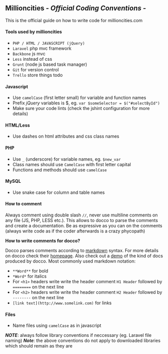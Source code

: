 ## Millioncities *- Official Coding Conventions -*

This is the official guide on how to write code for millioncities.com

#### Tools used by millioncities
* `PHP / HTML / JAVASCRIPT (jQuery)`
* `Laravel` php mvc framework
* `Backbone` js mvc
* `Less` instead of css
* `Grunt` (node js based task manager)
* `Git` for version control
* `Trello` store things todo

#### Javascript
* Use `camelCase` (first letter small) for variable and function names
* Prefix *jQuery* variables is $, eg. `var $someSelector = $("#selectById")`
* Make sure your code lints (check the jshint configuration for more details)

#### HTML/Less
* Use dashes on html attributes and css class names 

#### PHP
* Use `_` (underscore) for variable names, eg. `$new_var`
* Class names should use `CamelCase` with first letter capital
* Functions and methods should use `camelCase`

#### MySQL
* Use snake case for column and table names

#### How to comment
Always comment using double slash `//`, never use multiline comments on any file (JS, PHP, LESS etc.).
This allows to docco to parse the comments and create a documentation.
Be as expressive as you can on the comments (always write code as if the coder afterwards is a crazy phycopath)

**How to write comments for docco?**

Docco parses comments according to [markdown](http://daringfireball.net/projects/markdown/syntax) syntax.
For more details on docco check their [homepage](http://jashkenas.github.io/docco/).
Also check out a [demo](http://underscorejs.org/docs/underscore.html) of the kind of docs produced by docco.
Most commonly used markdown notation:
* `**Word**` for bold
* `*Word*` for italics
* For `<h1>` headers write write the header comment `H1 Header` followed by `========` on the next line
* For `<h2>` headers write write the header comment `H2 Header` followed by `--------` on the next line
* `[link text](http://www.somelink.com)` for links

#### Files
* Name files using `camelCase` as in javascript


*__NOTE__*: always follow library conventions if neccessary (eg. Laravel file naming)
*__Note__*: the above conventions do not apply to downloaded libraries which should remain as they are
